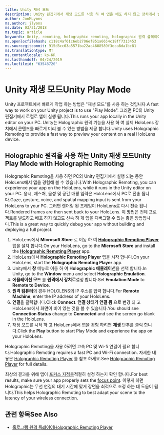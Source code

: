 ```yaml
---
title: Unity 재생 모드
description: Unity 편집기에서 재생 모드를 사용 하 여 앱을 배포 하지 않고 장치에서 변경 내용을 미리 봅니다.
author: JonMLyons
ms.author: jlyons
ms.date: 03/21/2018
ms.topic: article
keywords: Unity, remoting, holographic remoting, holographic 원격 플레이어
ms.openlocfilehash: c118c4af61c6eb2706ef851a6654c18ff7313453
ms.sourcegitcommit: 915d3cc63a5571ba22ac4608589f3eca8da1bc81
ms.translationtype: MT
ms.contentlocale: ko-KR
ms.lasthandoff: 04/24/2019
ms.locfileid: "63548720"
---
```

# <a name="unity-play-mode"></a><span data-ttu-id="ab1fc-104">Unity 재생 모드</span><span class="sxs-lookup"><span data-stu-id="ab1fc-104">Unity Play Mode</span></span>

<span data-ttu-id="ab1fc-105">Unity 프로젝트에서 빠르게 작업 하는 방법은 "재생 모드"를 사용 하는 것입니다.</span><span class="sxs-lookup"><span data-stu-id="ab1fc-105">A fast way to work on your Unity project is to use "Play Mode".</span></span> <span data-ttu-id="ab1fc-106">그러면 PC의 Unity 편집기에서 로컬로 앱이 실행 됩니다.</span><span class="sxs-lookup"><span data-stu-id="ab1fc-106">This runs your app locally in the Unity editor on your PC.</span></span> <span data-ttu-id="ab1fc-107">Unity는 Holographic 원격 기능을 사용 하 여 실제 HoloLens 장치에서 콘텐츠를 빠르게 미리 볼 수 있는 방법을 제공 합니다.</span><span class="sxs-lookup"><span data-stu-id="ab1fc-107">Unity uses Holographic Remoting to provide a fast way to preview your content on a real HoloLens device.</span></span>

## <a name="unity-play-mode-with-holographic-remoting"></a><span data-ttu-id="ab1fc-108">Holographic 원격을 사용 하는 Unity 재생 모드</span><span class="sxs-lookup"><span data-stu-id="ab1fc-108">Unity Play Mode with Holographic Remoting</span></span>

<span data-ttu-id="ab1fc-109">Holographic Remoting을 사용 하면 PC의 Unity 편집기에서 실행 되는 동안 HoloLens에서 앱을 경험해 볼 수 있습니다.</span><span class="sxs-lookup"><span data-stu-id="ab1fc-109">With Holographic Remoting, you can experience your app on the HoloLens, while it runs in the Unity editor on your PC.</span></span> <span data-ttu-id="ab1fc-110">응시, 제스처, 음성 및 공간 매핑 입력은 HoloLens에서 PC로 전송 됩니다.</span><span class="sxs-lookup"><span data-stu-id="ab1fc-110">Gaze, gesture, voice, and spatial mapping input is sent from your HoloLens to your PC.</span></span> <span data-ttu-id="ab1fc-111">그러면 렌더링 된 프레임이 HoloLens로 다시 전송 됩니다.</span><span class="sxs-lookup"><span data-stu-id="ab1fc-111">Rendered frames are then sent back to your HoloLens.</span></span> <span data-ttu-id="ab1fc-112">이 방법은 전체 프로젝트를 빌드하고 배포 하지 않고도 신속 하 게 앱을 디버그할 수 있는 좋은 방법입니다.</span><span class="sxs-lookup"><span data-stu-id="ab1fc-112">This is a great way to quickly debug your app without building and deploying a full project.</span></span>
1. <span data-ttu-id="ab1fc-113">HoloLens에서 **Microsoft Store** 로 이동 하 여 **[Holographic Remoting Player](https://www.microsoft.com/store/p/holographic-remoting-player/9nblggh4sv40)** 앱을 설치 합니다.</span><span class="sxs-lookup"><span data-stu-id="ab1fc-113">On your HoloLens, go to the **Microsoft Store** and install the **[Holographic Remoting Player](https://www.microsoft.com/store/p/holographic-remoting-player/9nblggh4sv40)** app.</span></span>
2. <span data-ttu-id="ab1fc-114">HoloLens에서 **Holographic Remoting Player** 앱을 시작 합니다.</span><span class="sxs-lookup"><span data-stu-id="ab1fc-114">On your HoloLens, start the **Holographic Remoting Player** app.</span></span>
3. <span data-ttu-id="ab1fc-115">Unity에서 **창** 메뉴로 이동 하 여 **Holographic 에뮬레이션**을 선택 합니다.</span><span class="sxs-lookup"><span data-stu-id="ab1fc-115">In Unity, go to the **Window** menu and select **Holographic Emulation**.</span></span>
4. <span data-ttu-id="ab1fc-116">**에뮬레이션 모드** 를 **원격에서 장치로**설정 합니다.</span><span class="sxs-lookup"><span data-stu-id="ab1fc-116">Set **Emulation Mode** to **Remote to Device**.</span></span>
5. <span data-ttu-id="ab1fc-117">**원격 컴퓨터**의 경우 HOLOLENS의 IP 주소를 입력 합니다.</span><span class="sxs-lookup"><span data-stu-id="ab1fc-117">For **Remote Machine**, enter the IP address of your HoloLens.</span></span>
6. <span data-ttu-id="ab1fc-118">**연결**을 클릭합니다.</span><span class="sxs-lookup"><span data-stu-id="ab1fc-118">Click **Connect**.</span></span> <span data-ttu-id="ab1fc-119">**연결 상태가** **연결 됨** 으로 변경 되 고 HoloLens에서 화면이 비어 있는 것을 볼 수 있습니다.</span><span class="sxs-lookup"><span data-stu-id="ab1fc-119">You should see **Connection Status** change to **Connected** and see the screen go blank in the HoloLens.</span></span>
7. <span data-ttu-id="ab1fc-120">재생 모드를 시작 하 고 HoloLens에서 앱을 경험 하려면 **재생** 단추를 클릭 합니다.</span><span class="sxs-lookup"><span data-stu-id="ab1fc-120">Click the **Play** button to start Play Mode and experience the app on your HoloLens.</span></span>

<span data-ttu-id="ab1fc-121">Holographic Remoting을 사용 하려면 고속 PC 및 Wi-fi 연결이 필요 합니다.</span><span class="sxs-lookup"><span data-stu-id="ab1fc-121">Holographic Remoting requires a fast PC and Wi-Fi connection.</span></span> <span data-ttu-id="ab1fc-122">자세한 내용은 [Holographic Remoting Player](holographic-remoting-player.md) 를 참조 하세요.</span><span class="sxs-lookup"><span data-stu-id="ab1fc-122">See [Holographic Remoting Player](holographic-remoting-player.md) for full details.</span></span>

<span data-ttu-id="ab1fc-123">최상의 결과를 위해 앱이 [포커스 지점을](focus-point-in-unity.md)적절히 설정 하는지 확인 합니다.</span><span class="sxs-lookup"><span data-stu-id="ab1fc-123">For best results, make sure your app properly sets the [focus point](focus-point-in-unity.md).</span></span> <span data-ttu-id="ab1fc-124">이렇게 하면 Holographic는 무선 연결의 대기 시간에 맞게 장면을 최적으로 조정 하는 데 도움이 됩니다.</span><span class="sxs-lookup"><span data-stu-id="ab1fc-124">This helps Holographic Remoting to best adapt your scene to the latency of your wireless connection.</span></span>

## <a name="see-also"></a><span data-ttu-id="ab1fc-125">관련 항목</span><span class="sxs-lookup"><span data-stu-id="ab1fc-125">See Also</span></span>
* [<span data-ttu-id="ab1fc-126">홀로그램 원격 플레이어</span><span class="sxs-lookup"><span data-stu-id="ab1fc-126">Holographic Remoting Player</span></span>](holographic-remoting-player.md)
